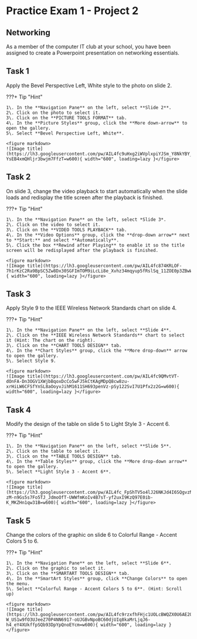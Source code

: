 # Practice Exam 1 - Project 2

## Networking
As a member of the computer IT club at your school, you have been assigned to create a Powerpoint presentation on networking essentials.  

## Task 1
 
Apply the Bevel Perspective Left, White style to the photo on slide 2.  

???+ Tip "Hint"

    1\. In the **Navigation Pane** on the left, select **Slide 2**.  
    2\. Click on the photo to select it.  
    3\. Click on the **PICTURE TOOLS FORMAT** tab.  
    4\. In the **Picture Styles** group, click the **More down-arrow** to open the gallery.  
    5\. Select **Bevel Perspective Left, White**.  

    <figure markdown>
    ![Image title](https://lh3.googleusercontent.com/pw/AIL4fc9uHxg2iWVplxpiYJSm_Y8NkYBY_L99OuGZmDLehi_vtmbdghKO0r6Z0TAMhnfI7caJeS7CEinO68aM1tAR9suTf1cCw-YsEB4xmQHljr3bwjm7FfzT=w600){ width="600", loading=lazy }</figure>

## Task 2

On slide 3, change the video playback to start automatically when the slide loads and redisplay the title screen after the playback is finished.  

???+ Tip "Hint"

    1\. In the **Navigation Pane** on the left, select *Slide 3*.  
    2\. Click on the video to select it.  
    3\. Click on the **VIDEO TOOLS PLAYBACK** tab.  
    4\. In the **Video Options** group, click the **drop-down arrow** next to **Start:** and select **Automatically**.  
    5\. Click the box **Rewind after Playing** to enable it so the title screen will be redisplayed after the playback is finished.  

    <figure markdown>
    ![Image title](https://lh3.googleusercontent.com/pw/AIL4fc874KRLOF-7h1rKzC2Ra9BpSC5Zw8Dx30SGFImTOM9iLcLi8e_Xvhz34mqyup5fRslSq_11ZOE0p3ZBwWiE8ubt5HLuxx_lvTJf_5OrDFbws0Izw_Ov=w600){ width="600", loading=lazy }</figure>

## Task 3

Apply Style 9 to the IEEE Wireless Network Standards chart on slide 4.  

???+ Tip "Hint"

    1\. In the **Navigation Pane** on the left, select **Slide 4**.  
    2\. Click on the **IEEE Wireless Network Standards** chart to select it (Hint: The chart on the right).  
    3\. Click on the **CHART TOOLS DESIGN** tab.  
    4\. In the **Chart Styles** group, click the **More drop-down** arrow to open the gallery.  
    5\. Select Style 9.  

    <figure markdown>
    ![Image title](https://lh3.googleusercontent.com/pw/AIL4fc9QMvtVT-dOnFA-Dn3OGV1XWjbBqoxDcCo5wFJ5kCtKAgMDpQ8cw8zu-xrHiLW6CFSfYnSL8aOoyvJihM1611SH693penVz-pSy122SvI7U1Pfx2z2G=w600){ width="600", loading=lazy }</figure>

## Task 4

Modify the design of the table on slide 5 to Light Style 3 - Accent 6.  

???+ Tip "Hint"

    1\. In the **Navigation Pane** on the left, select **Slide 5**.  
    2\. Click on the table to select it.  
    3\. Click on the **TABLE TOOLS DESIGN** tab.  
    4\. In the **Table Styles** group, click the **More drop-down arrow** to open the gallery.  
    5\. Select **Light Style 3 - Accent 6**.  

    <figure markdown>
    ![Image title](https://lh3.googleusercontent.com/pw/AIL4fc_FpShTV5o4lJ26NKJd4I6SQgvzNRL_eGxgmsvzmlGnE4-zM-n9Gs5s7Fo5TJ_JdmoOfT-UWWfmKoIv4B7sT-yf2uxI9KzQ97E0ib-K_MKZHn1qw31B=w600){ width="600", loading=lazy }</figure>

## Task 5

Change the colors of the graphic on slide 6 to Colorful Range - Accent Colors 5 to 6.  

???+ Tip "Hint"

    1\. In the **Navigation Pane** on the left, select **Slide 6**.  
    2\. Click on the graphic to select it.  
    3\. Click on the **SMARTART TOOLS DESIGN** tab.  
    4\. In the **SmartArt Styles** group, click **Change Colors** to open the menu.  
    5\. Select **Colorful Range - Accent Colors 5 to 6**. (Hint: Scroll up)

    <figure markdown>
    ![Image title](https://lh3.googleusercontent.com/pw/AIL4fc9rzxfhFHjc1UOLcBWQZX0U6AE2ODZC-W_US1w9fO3UJeeZ70P4NN6917-oUJGBvNpoBC60djUIq8kaMrLjqJ6-h4_eY4XUkffpSQb93DpYpQnoEYcm=w600){ width="600", loading=lazy }</figure>